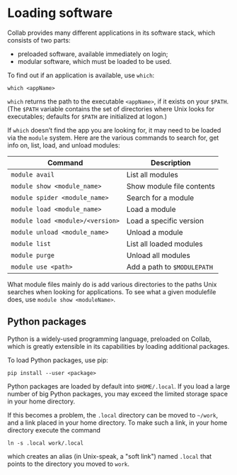 # Loading software

Collab provides many different applications in its software stack,
which consists of two parts:

- preloaded software, available immediately on login;
- modular software, which must be loaded to be used.

To find out if an application is available, use `which`:
```
which <appName>
```
`which` returns the path to the executable `<appName>`,
if it exists on your `$PATH`.
(The `$PATH` variable contains the set of directories
where Unix looks for executables;
defaults for `$PATH` are initialized at logon.)

If `which` doesn’t find the app you are looking for,
it may need to be loaded via the `module` system.
Here are the various commands to search for,
get info on, list, load, and unload modules:

| Command | Description |
| ---- | ---- |
| `module avail` | List all modules |
| `module show <module_name>` | Show module file contents |
| `module spider <module_name>` | Search for a module |
| `module load <module_name>` | Load a module |
| `module load <module>/<version>` | Load a specific version |
| `module unload <module_name>` | Unload a module |
| `module list` | List all loaded modules |
| `module purge` | Unload all modules |
| `module use <path>` | Add a path to `$MODULEPATH` |


What module files mainly do is add various directories 
to the paths Unix searches when looking for applications.
To see what a given modulefile does, use `module show <moduleName>`.

## Python packages

Python is a widely-used programming language,
preloaded on Collab,
which is greatly extensible in its capabilities
by loading additional packages.

To load Python packages, use pip:
```
pip install --user <package>
```
Python packages are loaded by default into `$HOME/.local`.
If you load a large number of big Python packages,
you may exceed the limited storage space in your home directory.

If this becomes a problem, the `.local` directory can be moved to `~/work`,
and a link placed in your home directory.
To make such a link, in your home directory execute the command
```
ln -s .local work/.local
```
which creates an alias (in Unix-speak, a "soft link") named `.local`
that points to the directory you moved to `work`.
